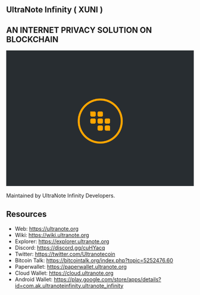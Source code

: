 ## UltraNote Infinity ( XUNI )

## AN INTERNET PRIVACY SOLUTION ON BLOCKCHAIN

![Screenshot](https://github.com/xun-project/ultranotei-imagery/blob/master/splash_1.png)

Maintained by UltraNote Infinity Developers.



## Resources

-   Web: <https://ultranote.org>
-   Wiki: <https://wiki.ultranote.org>
-   Explorer: <https://explorer.ultranote.org>
-   Discord: <https://discord.gg/cuHYacq>
-   Twitter: <https://twitter.com/Ultranotecoin>
-   Bitcoin Talk: <https://bitcointalk.org/index.php?topic=5252476.60>
-   Paperwallet: <https://paperwallet.ultranote.org>
-   Cloud Wallet: <https://cloud.ultranote.org>
-   Android Wallet: <https://play.google.com/store/apps/details?id=com.ak.ultranoteinfinity.ultranote_infinity>
